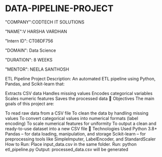 # DATA-PIPELINE-PROJECT
"COMPANY":CODTECH IT SOLUTIONS

"NAME":V HARSHA VARDHAN

"Intern ID": CT08DF756

"DOMAIN": Data Science

"DURATION": 8 WEEKS

"MENTOR": NEELA SANTHOSH

ETL Pipeline Project
Description:
An automated ETL pipeline using Python, Pandas, and Scikit-learn that:

Extracts CSV data
Handles missing values
Encodes categorical variables
Scales numeric features
Saves the processed data
🎯 Objectives
The main goals of this project are:

To read raw data from a CSV file
To clean the data by handling missing values
To convert categorical values into numerical formats (label encoding)
To scale numerical features for uniformity
To output a clean and ready-to-use dataset into a new CSV file
🧰 Technologies Used
Python 3.8+
Pandas – for data loading, manipulation, and storage
Scikit-learn – for preprocessing tools like SimpleImputer, LabelEncoder, and StandardScaler
How to Run:
Place input_data.csv in the same folder.
Run: python etl_pipeline.py
Output: processed_data.csv will be generated
